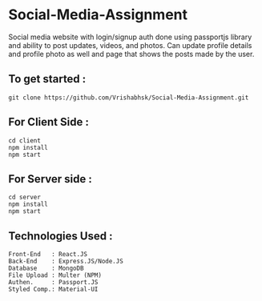 # Social-Media-Assignment
Social media website with login/signup auth done using passportjs library and ability to post updates, videos, and photos. Can update profile details and profile photo as well and page that shows the posts made by the user.
## To get started :
```
git clone https://github.com/Vrishabhsk/Social-Media-Assignment.git
```
## For Client Side :
``` 
cd client
npm install
npm start
```
## For Server side :
```
cd server
npm install
npm start
```
## Technologies Used :
```
Front-End   : React.JS
Back-End    : Express.JS/Node.JS
Database    : MongoDB
File Upload : Multer (NPM)
Authen.     : Passport.JS
Styled Comp.: Material-UI
```
